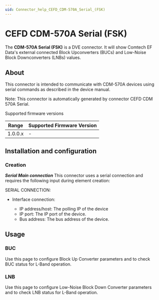 ```yaml
---
uid: Connector_help_CEFD_CDM-570A_Serial_(FSK)
---
```


# CEFD CDM-570A Serial (FSK)

The **CDM-570A Serial (FSK)** is a DVE connector. It will show Comtech EF Data's external connected Block Upconverters (BUCs) and Low-Noise Block Downconverters (LNBs) values.

## About

This connector is intended to communicate with CDM-570A devices using serial commands as described in the device manual.

Note: This connector is automatically generated by connector CEFD CDM 570A Serial.

Supported firmware versions

| Range | Supported Firmware Version |
|------------------|-----------------------------|
| 1.0.0.x          | \-                          |

## Installation and configuration

### Creation

***Serial Main connection***
This connector uses a serial connection and requires the following input during element creation:

SERIAL CONNECTION:

- Interface connection:

  - IP address/host: The polling IP of the device
  - IP port: The IP port of the device.
  - Bus address: The bus address of the device.

## Usage

### BUC

Use this page to configure Block Up Converter parameters and to check BUC status for L-Band operation.

### LNB

Use this page to configure Low-Noise Block Down Converter parameters and to check LNB status for L-Band operation.
